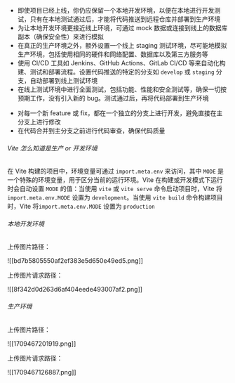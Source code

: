 - 即使项目已经上线，你仍应保留一个本地开发环境，以便在本地进行开发测试，只有在本地测试通过后，才能将代码推送到远程仓库并部署到生产环境
- 为让本地开发环境更接近线上环境，可通过 mock 数据或连接到线上的数据库副本（确保安全性）来进行模拟
- 在真正的生产环境之外，额外设置一个线上 staging 测试环境，尽可能地模拟生产环境，包括使用相同的硬件和网络配置、数据库以及第三方服务等
- 使用 CI/CD 工具如 Jenkins、GitHub Actions、GitLab CI/CD 等来自动化构建、测试和部署流程。设置代码推送的特定的分支如 `develop` 或 `staging` 分支，自动部署到线上测试环境
- 在线上测试环境中进行全面测试，包括功能、性能和安全测试等，确保一切按预期工作，没有引入新的 bug。测试通过后，再将代码部署到生产环境

* 对每一个新 feature 或 fix，都在一个独立的分支上进行开发，避免直接在主分支上进行修改
* 在代码合并到主分支之前进行代码审查，确保代码质量

###### Vite 怎么知道是生产 or 开发环境

在 Vite 构建的项目中，环境变量可通过 `import.meta.env` 来访问，其中 `MODE` 是一个特殊的环境变量，用于区分当前的运行环境。Vite 在构建或开发模式下运行时会自动设置 `MODE` 的值：当使用 `vite` 或 `vite serve` 命令启动项目时，Vite 将 `import.meta.env.MODE` 设置为 `development`。当使用 `vite build` 命令构建项目时，Vite 将`import.meta.env.MODE` 设置为 `production`

###### 本地开发环境

上传图片路径：

![[bd7b5805550af2ef383e5d650e49ed5.png]]

上传图片请求路径：

![[8f342d0d263d6af404eede493007af2.png]]

###### 生产环境

上传图片路径：

![[1709467201919.png]]

上传图片请求路径：

![[1709467126887.png]]

